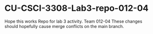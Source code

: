 # CU-CSCI-3308-Lab3-repo-012-04
Hope this works
Repo for lab 3 activity. Team 012-04
These changes should hopefully cause merge conflicts on the main branch.

